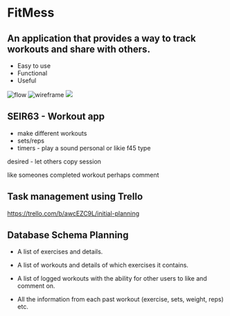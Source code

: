 # FitMess
## An application that provides a way to track workouts and share with others.

- Easy to use
- Functional
- Useful

![flow](https://imgur.com/CeAefLI)
![wireframe](https://imgur.com/Ugqcvpw)
![](https://imgur.com/a/UArZUXX)

## SEIR63 - Workout app

- make different workouts
- sets/reps
- timers - play a sound
personal or likie f45 type


desired -
let others copy session

like someones completed workout
perhaps comment

## Task management using Trello
https://trello.com/b/awcEZC9L/initial-planning


## Database Schema Planning

- A list of exercises and details.

- A list of workouts and details of which exercises it contains.

- A list of logged workouts with the ability for other users to like and comment on.

- All the information from each past workout (exercise, sets, weight, reps) etc.